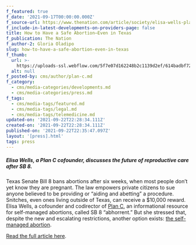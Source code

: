 ```yaml
---
f_featured: true
f_date: '2021-09-17T00:00:00.000Z'
f_source-url: https://www.thenation.com/article/society/elisa-wells-plan-c-interview/
f_include-in-latest-developments-on-providers-page: false
title: How to Have a Safe Abortion—Even in Texas
f_publication: The Nation
f_author-2: Gloria Oladipo
slug: how-to-have-a-safe-abortion-even-in-texas
f_thumb:
  url: >-
    https://uploads-ssl.webflow.com/5f7e07d162248b2c1139d2ef/614badbf72fcf0bb7d0f8372_Screen%20Shot%202021-09-22%20at%204.31.37%20PM.png
  alt: null
f_posted-by: cms/author/plan-c.md
f_category:
  - cms/media-categories/developments.md
  - cms/media-categories/press.md
f_tags:
  - cms/media-tags/featured.md
  - cms/media-tags/legal.md
  - cms/media-tags/telemedicine.md
updated-on: '2021-09-22T22:28:34.111Z'
created-on: '2021-09-22T22:28:34.111Z'
published-on: '2021-09-22T22:35:47.097Z'
layout: '[press].html'
tags: press
---
```


##### Elisa Wells, a Plan C cofounder, discusses the future of reproductive care after SB 8.

Texas Senate Bill 8 bans abortions after six weeks, when most people don’t yet know they are pregnant. The law empowers private citizens to sue anyone believed to be providing or “aiding and abetting” a procedure. Snitches, even ones living outside of Texas, can receive a $10,000 reward. Elisa Wells, a cofounder and codirector of [Plan C](https://www.plancpills.org/), an informational resource for self-managed abortions, called SB 8 “abhorrent.” But she stressed that, despite the new and escalating restrictions, another option exists: [the self-managed abortion](https://www.ifwhenhow.org/wp-content/uploads/2020/04/20_04_Final_SMA_TheLaw_COVID-19_FactSheet_PDF.pdf).

[Read the full article here](https://www.thenation.com/article/society/elisa-wells-plan-c-interview/).
